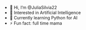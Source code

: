 - 👋 Hi, I’m @JuliaSilvia22
- 👀 Interested in Artificial Intelligence
- 🌱 Currently learning Python for AI
- ⚡ Fun fact: full time mama

<!---
JuliaSilvia22/JuliaSilvia22 is a ✨ special ✨ repository because its `README.md` (this file) appears on your GitHub profile.
You can click the Preview link to take a look at your changes.
--->
